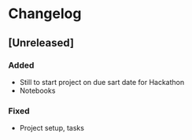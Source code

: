 # Changelog

## [Unreleased]

### Added
- Still to start project on due sart date for Hackathon
- Notebooks

### Fixed
- Project setup, tasks


